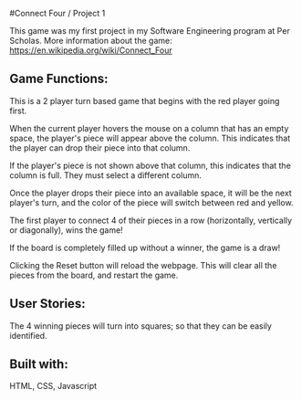 #Connect Four / Project 1

This game was my first project in my Software Engineering program at Per Scholas. More information about the game: https://en.wikipedia.org/wiki/Connect_Four

## Game Functions: 

This is a 2 player turn based game that begins with the red player going first.

When the current player hovers the mouse on a column that has an empty space, the player's piece will appear above the column. This indicates that the player can drop their piece into that column.

If the player's piece is not shown above that column, this indicates that the column is full. They must select a different column.

Once the player drops their piece into an available space, it will be the next player's turn, and the color of the piece will switch between red and yellow.

The first player to connect 4 of their pieces in a row (horizontally, vertically or diagonally), wins the game! 

If the board is completely filled up without a winner, the game is a draw!

Clicking the Reset button will reload the webpage. This will clear all the pieces from the board, and restart the game.

## User Stories:

The 4 winning pieces will turn into squares; so that they can be easily identified.

## Built with:

HTML, CSS, Javascript
